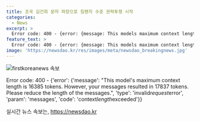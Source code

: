 ```yaml
---
title: 조국 김건희 문자 파장으로 침팬지 수준 권력투쟁 시작
categories:
  - News
excerpt: >
  Error code: 400 - {error: {message: This models maximum context length is 16385 tokens. However, your messages resulted in 16915 tokens. Please reduce the length of the messages., type: invalid_request_error, param: messages, code: context_length_exceeded}}
feature_text: >
  Error code: 400 - {error: {message: This models maximum context length is 16385 tokens. However, your messages resulted in 16915 tokens. Please reduce the length of the messages., type: invalid_request_error, param: messages, code: context_length_exceeded}}
image: 'https://newsdao.kr/res/images/meta/newsdao_breakingnews.jpg'
---
```


<p><img src="https://newsdao.kr/res/images/meta/newsdao_breakingnews.jpg" alt="firstkoreanews 속보" /></p>

<p>Error code: 400 - {'error': {'message': "This model's maximum context length is 16385 tokens. However, your messages resulted in 17837 tokens. Please reduce the length of the messages.", 'type': 'invalid<em>request</em>error', 'param': 'messages', 'code': 'context<em>length</em>exceeded'}}</p>
실시간 뉴스 속보는, <a href="https://newsdao.kr" rel="dofollow">https://newsdao.kr</a>


